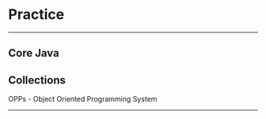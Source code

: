 # Practice
**********
Core Java
----------------------------
Collections
----------------------------
OPPs - Object Oriented Programming System
********
